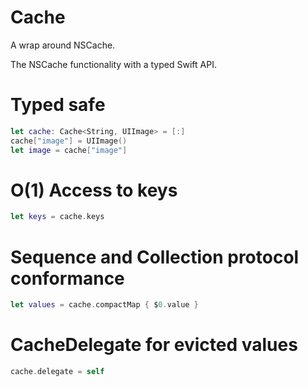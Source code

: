 # Cache
A wrap around NSCache.

The NSCache functionality with a typed Swift API.

# Typed safe
```swift
let cache: Cache<String, UIImage> = [:]
cache["image"] = UIImage()
let image = cache["image"]
```

# O(1) Access to keys
```swift
let keys = cache.keys
```

# Sequence and Collection protocol conformance
```swift
let values = cache.compactMap { $0.value }
```

# CacheDelegate for evicted values
```swift
cache.delegate = self
```
